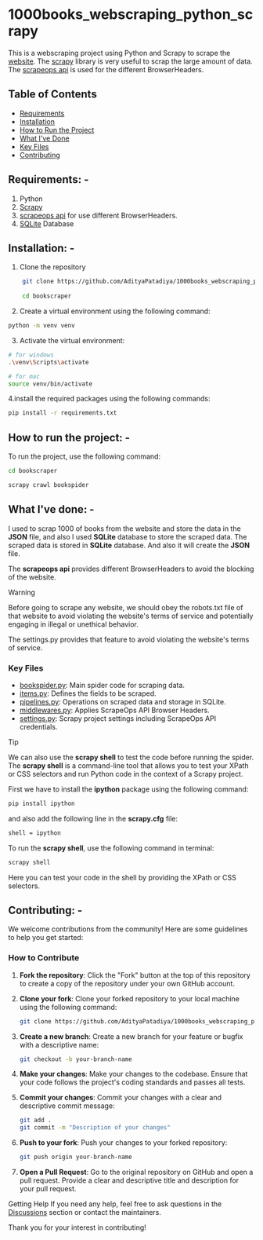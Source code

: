 # 1000books_webscraping_python_scrapy
This is a webscraping project using Python and Scrapy to scrape the [website](https://books.toscrape.com).
The [scrapy](https://scrapy.org/) library is very useful to scrap the large amount of data.
The [scrapeops api](https://scrapeops.io/) is used for the different BrowserHeaders.

## Table of Contents
- [Requirements](https://github.com/AdityaPatadiya/1000books_webscraping_python_scrapy/blob/main/README.md#requirements)
- [Installation](https://github.com/AdityaPatadiya/1000books_webscraping_python_scrapy/blob/main/README.md#installation)
- [How to Run the Project](https://github.com/AdityaPatadiya/1000books_webscraping_python_scrapy/blob/main/README.md#how-to-run-the-project)
- [What I've Done](https://github.com/AdityaPatadiya/1000books_webscraping_python_scrapy/blob/main/README.md#what-ive-done)
- [Key Files](https://github.com/AdityaPatadiya/1000books_webscraping_python_scrapy/blob/main/README.md#key-files)
- [Contributing](https://github.com/AdityaPatadiya/1000books_webscraping_python_scrapy/blob/main/README.md#contributing)

## Requirements: -
1. Python
2. [Scrapy](https://scrapy.org/)
3. [scrapeops api](https://scrapeops.io/) for use different BrowserHeaders.
4. [SQLite](https://www.sqlite.org/) Database

## Installation: -
1. Clone the repository
```sh
    git clone https://github.com/AdityaPatadiya/1000books_webscraping_python_scrapy.git
    
    cd bookscraper
```
2. Create a virtual environment using the following command:
```bash
python -m venv venv
```
3. Activate the virtual environment:
```bash
# for windows
.\venv\Scripts\activate

# for mac
source venv/bin/activate
```
4.install the required packages using the following commands:
```bash
pip install -r requirements.txt
```

## How to run the project: -
To run the project, use the following command:
```bash
cd bookscraper

scrapy crawl bookspider
```

## What I've done: -
I used to scrap 1000 of books from the website and store the data in the **JSON** file,
and also I used **SQLite** database to store the scraped data.
The scraped data is stored in **SQLite** database.
And also it will create the **JSON** file.

The **scrapeops api** provides different BrowserHeaders to avoid the blocking of the website.

> [!WARNING]
> Before going to scrape any website,
> we should obey the robots.txt file of that website
> to avoid violating the website's terms of service and potentially engaging in illegal or unethical behavior.

The settings.py provides that feature to avoid violating the website's terms of service.

### Key Files
- [bookspider.py](https://github.com/AdityaPatadiya/1000books_webscraping_python_scrapy/blob/main/bookscraper/bookscraper/spiders/bookspider.py): Main spider code for scraping data.
- [items.py](https://github.com/AdityaPatadiya/1000books_webscraping_python_scrapy/blob/main/bookscraper/bookscraper/items.py): Defines the fields to be scraped.
- [pipelines.py](https://github.com/AdityaPatadiya/1000books_webscraping_python_scrapy/blob/main/bookscraper/bookscraper/pipelines.py): Operations on scraped data and storage in SQLite.
- [middlewares.py](https://github.com/AdityaPatadiya/1000books_webscraping_python_scrapy/blob/main/bookscraper/bookscraper/middlewares.py): Applies ScrapeOps API Browser Headers.
- [settings.py](https://github.com/AdityaPatadiya/1000books_webscraping_python_scrapy/blob/main/bookscraper/bookscraper/settings.py): Scrapy project settings including ScrapeOps API credentials.

> [!TIP]
> We can also use the **scrapy shell** to test the code before running the spider.
> The **scrapy shell** is a command-line tool that allows you to test your XPath or CSS selectors and run Python code in the context of a Scrapy project.
>
> First we have to install the **ipython** package using the following command:
> ```bash
> pip install ipython
> ```
> and also add the following line in the **scrapy.cfg** file:
> ```bash
> shell = ipython
> ```
> To run the **scrapy shell**, use the following command in terminal:
> ```bash
> scrapy shell
> ```
> Here you can test your code in the shell by providing the XPath or CSS selectors.

## Contributing: -

We welcome contributions from the community! Here are some guidelines to help you get started:
### How to Contribute

1. **Fork the repository**: Click the "Fork" button at the top of this repository to create a copy of the repository under your own GitHub account.

2. **Clone your fork**: Clone your forked repository to your local machine using the following command:
    ```sh
    git clone https://github.com/AdityaPatadiya/1000books_webscraping_python_scrapy.git
    ```

3. **Create a new branch**: Create a new branch for your feature or bugfix with a descriptive name:
    ```sh
    git checkout -b your-branch-name
    ```

4. **Make your changes**: Make your changes to the codebase. Ensure that your code follows the project's coding standards and passes all tests.

5. **Commit your changes**: Commit your changes with a clear and descriptive commit message:
    ```sh
    git add .
    git commit -m "Description of your changes"
    ```

6. **Push to your fork**: Push your changes to your forked repository:
    ```sh
    git push origin your-branch-name
    ```

7. **Open a Pull Request**: Go to the original repository on GitHub and open a pull request. Provide a clear and descriptive title and description for your pull request.

Getting Help
If you need any help, feel free to ask questions in the [Discussions](https://github.com/AdityaPatadiya/1000books_webscraping_python_scrapy/discussions) section or contact the maintainers.

Thank you for your interest in contributing!